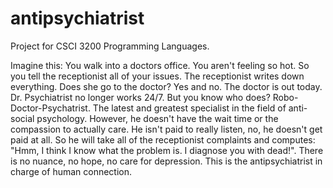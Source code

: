 # antipsychiatrist

Project for CSCI 3200 Programming Languages.

Imagine this: 
You walk into a doctors office. You aren't feeling so hot. So you tell the receptionist all of your issues. The receptionist writes down everything.
Does she go to the doctor? Yes and no. The doctor is out today. Dr. Psychiatrist no longer works 24/7. But you know who does? Robo-Doctor-Psychatrist. 
The latest and greatest specialist in the field of anti-social psychology. However, he doesn't have the wait time or the compassion to actually care.
He isn't paid to really listen, no, he doesn't get paid at all. So he will take all of the receptionist complaints and computes: "Hmm, I think I know what the
problem is. I diagnose you with dead!". There is no nuance, no hope, no care for depression. This is the antipsychiatrist in charge of human connection.

